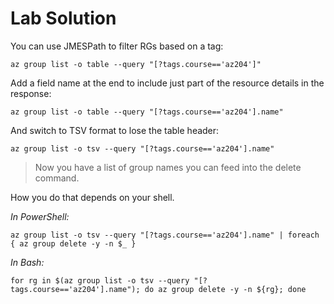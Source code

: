 # Lab Solution

You can use JMESPath to filter RGs based on a tag:

```
az group list -o table --query "[?tags.course=='az204']" 
```

Add a field name at the end to include just part of the resource details in the response:

```
az group list -o table --query "[?tags.course=='az204'].name"
```

And switch to TSV format to lose the table header:

```
az group list -o tsv --query "[?tags.course=='az204'].name"
```

> Now you have a list of group names you can feed into the delete command.

How you do that depends on your shell.

_In PowerShell:_

```
az group list -o tsv --query "[?tags.course=='az204'].name" | foreach { az group delete -y -n $_ }
```

_In Bash:_

```
for rg in $(az group list -o tsv --query "[?tags.course=='az204'].name"); do az group delete -y -n ${rg}; done
```